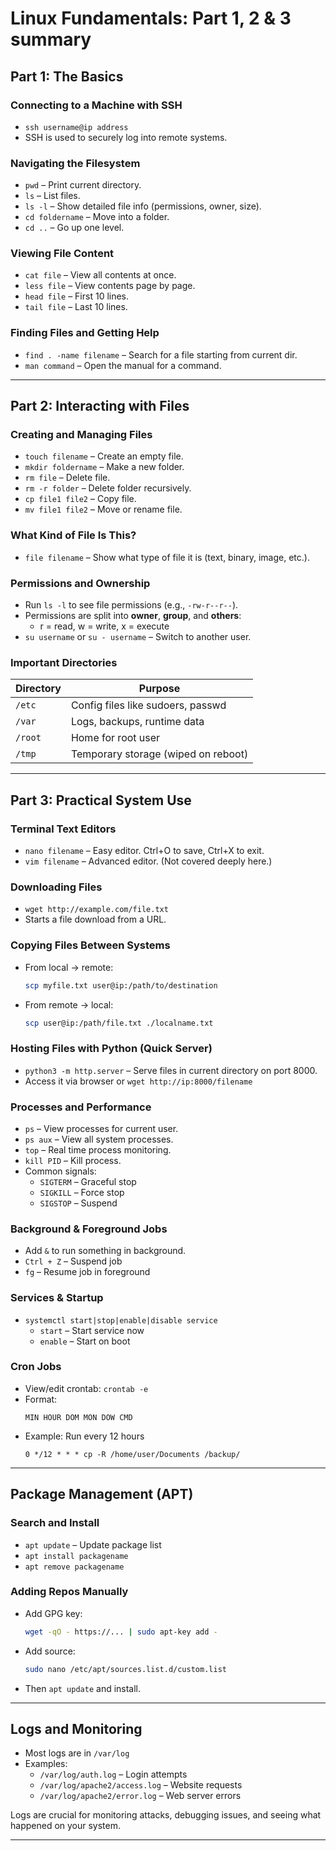 # Linux Fundamentals: Part 1, 2 & 3 summary


## Part 1: The Basics

### Connecting to a Machine with SSH
  - `ssh username@ip address`
  - SSH is used to securely log into remote systems.

###  Navigating the Filesystem
- `pwd` – Print current directory.
- `ls` – List files.
- `ls -l` – Show detailed file info (permissions, owner, size).
- `cd foldername` – Move into a folder.
- `cd ..` – Go up one level.

### Viewing File Content
- `cat file` – View all contents at once.
- `less file` – View contents page by page.
- `head file` – First 10 lines.
- `tail file` – Last 10 lines.

### Finding Files and Getting Help
- `find . -name filename` – Search for a file starting from current dir.
- `man command` – Open the manual for a command.

---

##  Part 2: Interacting with Files

###  Creating and Managing Files
- `touch filename` – Create an empty file.
- `mkdir foldername` – Make a new folder.
- `rm file` – Delete file.
- `rm -r folder` – Delete folder recursively.
- `cp file1 file2` – Copy file.
- `mv file1 file2` – Move or rename file.

### What Kind of File Is This?
- `file filename` – Show what type of file it is (text, binary, image, etc.).

### Permissions and Ownership
- Run `ls -l` to see file permissions (e.g., `-rw-r--r--`).
- Permissions are split into **owner**, **group**, and **others**:
  - r = read, w = write, x = execute
- `su username` or `su - username` – Switch to another user.

### Important Directories
| Directory | Purpose |
|----------|---------|
| `/etc` | Config files like sudoers, passwd |
| `/var` | Logs, backups, runtime data |
| `/root` | Home for root user |
| `/tmp` | Temporary storage (wiped on reboot) |

---

##  Part 3: Practical System Use

### Terminal Text Editors
- `nano filename` – Easy editor. Ctrl+O to save, Ctrl+X to exit.
- `vim filename` – Advanced editor. (Not covered deeply here.)

### Downloading Files
- `wget http://example.com/file.txt`
- Starts a file download from a URL.

### Copying Files Between Systems
- From local → remote:
  ```bash
  scp myfile.txt user@ip:/path/to/destination
  ```
- From remote → local:
  ```bash
  scp user@ip:/path/file.txt ./localname.txt
  ```

### Hosting Files with Python (Quick Server)
- `python3 -m http.server` – Serve files in current directory on port 8000.
- Access it via browser or `wget http://ip:8000/filename`

### Processes and Performance
- `ps` – View processes for current user.
- `ps aux` – View all system processes.
- `top` – Real time process monitoring.
- `kill PID` – Kill process.
- Common signals:
  - `SIGTERM` – Graceful stop
  - `SIGKILL` – Force stop
  - `SIGSTOP` – Suspend

### Background & Foreground Jobs
- Add `&` to run something in background.
- `Ctrl + Z` – Suspend job
- `fg` – Resume job in foreground

### Services & Startup
- `systemctl start|stop|enable|disable service`
  - `start` – Start service now
  - `enable` – Start on boot

### Cron Jobs
- View/edit crontab: `crontab -e`
- Format:
  ```
  MIN HOUR DOM MON DOW CMD

  ```
- Example: Run every 12 hours
  ```
  0 */12 * * * cp -R /home/user/Documents /backup/
  ```

---

## Package Management (APT)

### Search and Install
- `apt update` – Update package list
- `apt install packagename`
- `apt remove packagename`

### Adding Repos Manually
- Add GPG key:
  ```bash
  wget -qO - https://... | sudo apt-key add -
  ```
- Add source:
  ```bash
  sudo nano /etc/apt/sources.list.d/custom.list
  ```
- Then `apt update` and install.

---

## Logs and Monitoring

- Most logs are in `/var/log`
- Examples:
  - `/var/log/auth.log` – Login attempts
  - `/var/log/apache2/access.log` – Website requests
  - `/var/log/apache2/error.log` – Web server errors

Logs are crucial for monitoring attacks, debugging issues, and seeing what happened on your system.

---
